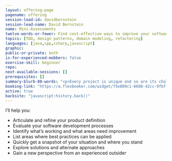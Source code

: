 ```yaml
---
layout: offering-page
pagename: offering
session-lead-id: davidbernstein
session-lead-name: David Bernstein
name: Mini-Assessments
twelve-words-or-fewer: Find cost-effective ways to improve your software development processes.
topics: [TDD, design patterns, domain modeling, refactoring]
languages: [java,cpp,csharp,javascript]
graphic:
public-or-private: both
is-for-experienced-mobbers: false
exercise-skill: beginner
repo:
next-available-sessions: []
prerequisites: []
summary-blurb-80-words: "<p>Every project is unique and so are its challenges. Through online interviews, questionnaires, and conversations I can provide you an ad hoc assessment of your software development process and/or project along with recommendations for improvement prioritized by the value that you’ll receive right away. This is a guided conversation from one to two hours.</p>"
booking-link: "https://a.flexbooker.com/widget/75e809c1-6688-42cc-9fbf-77b001c15991?serviceIds=39110"
active: true
backsite: "javascript:history.back()"
---
```


<p>I’ll help you:</p>
<ul class='list'>
<li>Articulate and refine your product definition</li>
<li>Evaluate your software development processes</li>
<li>Identify what’s working and what areas need improvement</li>
<li>List areas where best practices can be applied</li>
<li>Quickly get a snapshot of your situation and where you stand</li>
<li>Explore solutions and alternate approaches</li>
<li>Gain a new perspective from an experienced outsider</li>
</ul>